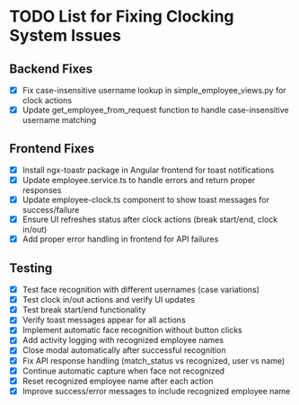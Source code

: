 # TODO List for Fixing Clocking System Issues

## Backend Fixes
- [x] Fix case-insensitive username lookup in simple_employee_views.py for clock actions
- [x] Update get_employee_from_request function to handle case-insensitive username matching

## Frontend Fixes
- [x] Install ngx-toastr package in Angular frontend for toast notifications
- [x] Update employee.service.ts to handle errors and return proper responses
- [x] Update employee-clock.ts component to show toast messages for success/failure
- [x] Ensure UI refreshes status after clock actions (break start/end, clock in/out)
- [x] Add proper error handling in frontend for API failures

## Testing
- [x] Test face recognition with different usernames (case variations)
- [x] Test clock in/out actions and verify UI updates
- [x] Test break start/end functionality
- [x] Verify toast messages appear for all actions
- [x] Implement automatic face recognition without button clicks
- [x] Add activity logging with recognized employee names
- [x] Close modal automatically after successful recognition
- [x] Fix API response handling (match_status vs recognized, user vs name)
- [x] Continue automatic capture when face not recognized
- [x] Reset recognized employee name after each action
- [x] Improve success/error messages to include recognized employee name

